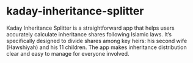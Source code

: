 # kaday-inheritance-splitter
Kaday Inheritance Splitter is a straightforward app that helps users accurately calculate inheritance shares following Islamic laws. It’s specifically designed to divide shares among key heirs: his second wife (Hawshiyah) and his 11 children. The app makes inheritance distribution clear and easy to manage for everyone involved.
